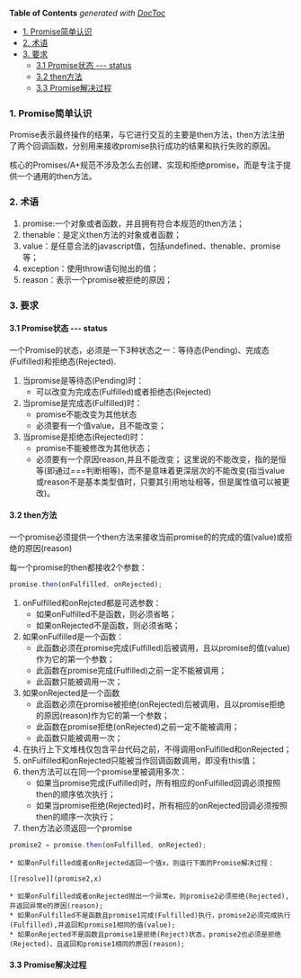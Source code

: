 <!-- START doctoc generated TOC please keep comment here to allow auto update -->
<!-- DON'T EDIT THIS SECTION, INSTEAD RE-RUN doctoc TO UPDATE -->
**Table of Contents**  *generated with [DocToc](https://github.com/thlorenz/doctoc)*

- [1. Promise简单认识](#1-promise%E7%AE%80%E5%8D%95%E8%AE%A4%E8%AF%86)
- [2. 术语](#2-%E6%9C%AF%E8%AF%AD)
- [3. 要求](#3-%E8%A6%81%E6%B1%82)
  - [3.1 Promise状态 --- status](#31-promise%E7%8A%B6%E6%80%81-----status)
  - [3.2 then方法](#32-then%E6%96%B9%E6%B3%95)
  - [3.3 Promise解决过程](#33-promise%E8%A7%A3%E5%86%B3%E8%BF%87%E7%A8%8B)

<!-- END doctoc generated TOC please keep comment here to allow auto update -->

### 1. Promise简单认识

Promise表示最终操作的结果，与它进行交互的主要是then方法，then方法注册了两个回调函数，分别用来接收promise执行成功的结果和执行失败的原因。

核心的Promises/A+规范不涉及怎么去创建、实现和拒绝promise，而是专注于提供一个通用的then方法。

### 2. 术语

1. promise:一个对象或者函数，并且拥有符合本规范的then方法；
2. thenable：是定义then方法的对象或者函数；
3. value：是任意合法的javascript值，包括undefined、thenable、promise等；
4. exception：使用throw语句抛出的值；
5. reason：表示一个promise被拒绝的原因；

### 3. 要求

#### 3.1 Promise状态 --- status

一个Promise的状态，必须是一下3种状态之一：等待态(Pending)、完成态(Fulfilled)和拒绝态(Rejected).

1. 当promise是等待态(Pending)时：
    - 可以改变为完成态(Fulfilled)或者拒绝态(Rejected)
2. 当promise是完成态(Fulfilled)时：
    - promise不能改变为其他状态
    - 必须要有一个值value，且不能改变；
3. 当promise是拒绝态(Rejected)时：
    - promise不能被修改为其他状态；
    - 必须要有一个原因reason,并且不能改变；
这里说的不能改变，指的是恒等(即通过===判断相等)，而不是意味着更深层次的不能改变(指当value或reason不是基本类型值时，只要其引用地址相等，但是属性值可以被更改)。

#### 3.2 then方法

一个promise必须提供一个then方法来接收当前promise的的完成的值(value)或拒绝的原因(reason)

每一个promise的then都接收2个参数：

```js
promise.then(onFulfilled, onRejected);
```

1. onFulfilled和onRejcted都是可选参数： 
    - 如果onFulfilled不是函数，则必须省略；
    - 如果onRejected不是函数，则必须省略；
2. 如果onFulfilled是一个函数：
    - 此函数必须在promise完成(Fulfilled)后被调用，且以promise的值(value)作为它的第一个参数；
    - 此函数在promise完成(Fulfilled)之前一定不能被调用；
    - 此函数只能被调用一次；
3. 如果onRejected是一个函数
    - 此函数必须在promise被拒绝(onRejected)后被调用，且以promise拒绝的原因(reason)作为它的第一个参数；
    - 此函数在promise拒绝(onRejected)之前一定不能被调用；
    - 此函数只能被调用一次；
4. 在执行上下文堆栈仅包含平台代码之前，不得调用onFulfilled和onRejected；
5. onFulfilled和onRejected只能被当作回调函数调用，即没有this值；
6. then方法可以在同一个promise里被调用多次：
    - 如果当promise完成(Fulfilled)时，所有相应的onFulfilled回调必须按照then的顺序依次执行；
    - 如果当promise拒绝(Rejected)时，所有相应的onRejected回调必须按照then的顺序一次执行；
7. then方法必须返回一个promise

```js
promise2 = promise.then(onFulfilled, onRejected);
```

    * 如果onFulfilled或者onRejected返回一个值x，则运行下面的Promise解决过程：

    [[resolve]](promise2,x)

    * 如果onFulfilled或者onRejected抛出一个异常e，则promise2必须拒绝(Rejected),并返回异常e的原因(reason);
    * 如果onFulfilled不是函数且promise1完成(Fulfilled)执行，promise2必须完成执行(Fulfilled),并返回和promise1相同的值(value);
    * 如果onRejected不是函数且promise1是拒绝(Reject)状态，promise2也必须是拒绝(Rejected)，且返回和promise1相同的原因(reason);

#### 3.3 Promise解决过程

